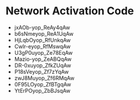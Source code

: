 # Network Activation Code
* jxAOb-yop_ReAy4qAw
* b6sNmeyop_ReA1UqAw
* HjLqbOyop_RfUnkqAw
* Cwlr-eyop_RfMswqAw
* U3gP0uyop_Ze78EqAw
* Mazio-yop_ZeABQqAw
* DR-0xuyop_ZfkZUqAw
* P18sVeyop_Zf7zYqAw
* zwJ8Muyop_Zf6RMqAw
* 0F95LOyop_ZfBTgqAw
* YtErPOyop_ZbBJsqAw